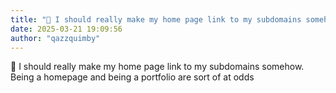 ```yaml
---
title: "💭 I should really make my home page link to my subdomains somehow. Being a..."
date: 2025-03-21 19:09:56
author: "qazzquimby"
---
```


💭 I should really make my home page link to my subdomains somehow. Being a homepage and being a portfolio are sort of at odds